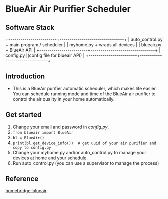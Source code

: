 # __BlueAir Air Purifier Scheduler__


## __Software Stack__
+------------------------+--------------------------------+
|    auto_control.py     +     main program / scheduler   |
|       myhome.py        +          wraps all devices     |
|       blueair.py       +             BlueAir API        |
+------------------------+--------------------------------+
|       config.py        |(config file for blueair API)   |
+------------------------+--------------------------------+

## __Introduction__
* This is a BlueAir purifier automatic scheduler, which makes life easier. You can schedule running mode and time of the BlueAir air purifier to control the air quality in your home automatically.

## __Get started__
1. Change your email and password in _config.py_.
2. `from blueair import BlueAir`
3. `bl = BlueAir()`
4. `print(bl.get_device_info())  # get uuid of your air purifier and copy to config.py`
5. Change your myhome.py and/or auto_control.py to manage your devices at home and your schedule.
6. Run auto_control.py (you can use a supervisor to manage the process)

## __Reference__
[homebridge-blueair](https://github.com/mylesgray/homebridge-blueair)

